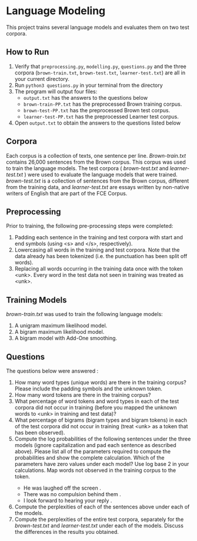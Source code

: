 # Language Modeling

This project trains several language models and evaluates them on two test corpora. 

## How to Run

1. Verify that ``preprocessing.py``, ``modelling.py``, ``questions.py`` and the three corpora (``brown-train.txt``, ``brown-test.txt``, ``learner-test.txt``) are all in your current directory.
2. Run ``python3 questions.py`` in your terminal from the directory
3. The program will output four files:
    * ``output.txt`` has the answers to the questions below
    * ``brown-train-PP.txt`` has the preprocessed Brown training corpus.
    * ``brown-test-PP.txt`` has the preprocessed Brown test corpus.
    * ``learner-test-PP.txt`` has the preprocessed Learner test corpus.
4. Open ``output.txt`` to obtain the answers to the questions listed below

## Corpora
Each corpus is a collection of texts, one sentence per line. _Brown-train.txt_ contains 26,000 sentences from the Brown corpus. This corpus was used to train the language models. The test corpora ( _brown-test.txt_ and _learner-test.txt_ ) were used to evaluate the language models that were trained. _brown-test.txt_ is a collection of sentences from the Brown corpus, different from the training data, and _learner-test.txt_ are essays written by non-native writers of English that are part of the FCE Corpus.


## Preprocessing

Prior to training, the following pre-processing steps were completed:

1. Padding each sentence in the training and test corpora with start and end symbols (using \<s> and \<\/s>, respectively).
2. Lowercasing all words in the training and test corpora. Note that the data already has been tokenized (i.e. the punctuation has been split off words).
3. Replacing all words occurring in the training data once with the token \<unk>. Every word in the test data not seen in training was treated as \<unk>.

## Training Models

_brown-train.txt_ was used to train the following language models:
1. A unigram maximum likelihood model.
2. A bigram maximum likelihood model.
3. A bigram model with Add-One smoothing.

## Questions

The questions below were answered :

1. How many word types (unique words) are there in the training corpus? Please include the padding symbols and the unknown token.
2. How many word tokens are there in the training corpus?
3. What percentage of word tokens and word types in each of the test corpora did not occur in training (before you mapped the unknown words to \<unk> in training and test data)?
4. What percentage of bigrams (bigram types and bigram tokens) in each of the test corpora did not occur in training (treat \<unk> as a token that has been observed).
5. Compute the log probabilities of the following sentences under the three models (ignore capitalization and pad each sentence as described above). 
Please list all of the parameters required to compute the probabilities and show the complete calculation.
Which of the parameters have zero values under each model? Use log base 2 in your
calculations. Map words not observed in the training corpus to the <unk> token.
    - He was laughed off the screen .
    - There was no compulsion behind them .
    - I look forward to hearing your reply .
6. Compute the perplexities of each of the sentences above under each of the models.
7. Compute the perplexities of the entire test corpora, separately for the _brown-test.txt_
and _learner-test.txt_ under each of the models. Discuss the differences in the results you
obtained.
